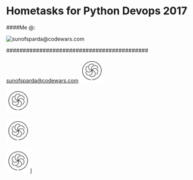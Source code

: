 # Hometasks for Python Devops 2017

####Me @:

![[sunofsparda@codewars.com](codewars64.png "codewars")](https://www.codewars.com/users/sunofsparda)



###########################################



[sunofsparda@codewars.com](https://www.codewars.com/users/sunofsparda) ![alt text][logo] 

[logo]: codewars64.png


[<img src="codewars64.png">](https://www.codewars.com/users/sunofsparda)


[![Foo](codewars64.png)](https://www.codewars.com/users/sunofsparda)


<a href="https://www.codewars.com/users/sunofsparda" rel="some text">![Foo](codewars64.png)]</a>
